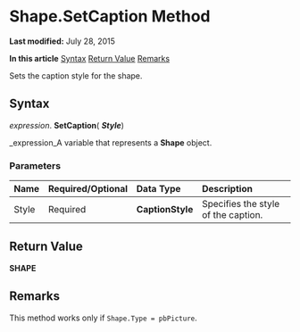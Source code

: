 
# Shape.SetCaption Method

 **Last modified:** July 28, 2015

 **In this article**
 [Syntax](#sectionSection0)
 [Return Value](#sectionSection1)
 [Remarks](#sectionSection2)


Sets the caption style for the shape.


## Syntax
<a name="sectionSection0"> </a>

 _expression_. **SetCaption**( **_Style_**)

 _expression_A variable that represents a  **Shape** object.


### Parameters



|**Name**|**Required/Optional**|**Data Type**|**Description**|
|:-----|:-----|:-----|:-----|
|Style|Required| **CaptionStyle**|Specifies the style of the caption.|

## Return Value
<a name="sectionSection1"> </a>

 **SHAPE**


## Remarks
<a name="sectionSection2"> </a>

This method works only if  `Shape.Type = pbPicture`.

